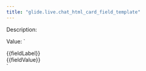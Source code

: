 ```yaml
---
title: "glide.live.chat_html_card_field_template"
---
```


Description: 

Value: `
<div class = "vac-content">   
 <div class = "vac-content-label">  {{fieldLabel}}</div>     
<div class = "vac-content-value" > {{fieldValue}}</div> 
</div>`